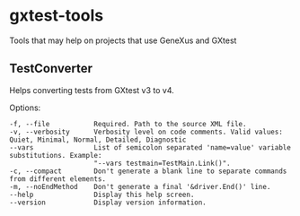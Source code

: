 # gxtest-tools
Tools that may help on projects that use GeneXus and GXtest

## TestConverter
Helps converting tests from GXtest v3 to v4.

Options:
  
    -f, --file           Required. Path to the source XML file.
    -v, --verbosity      Verbosity level on code comments. Valid values: Quiet, Minimal, Normal, Detailed, Diagnostic
    --vars               List of semicolon separated 'name=value' variable substitutions. Example:
                         "--vars testmain=TestMain.Link()".
    -c, --compact        Don't generate a blank line to separate commands from different elements.
    -m, --noEndMethod    Don't generate a final '&driver.End()' line.
    --help               Display this help screen.
    --version            Display version information.

